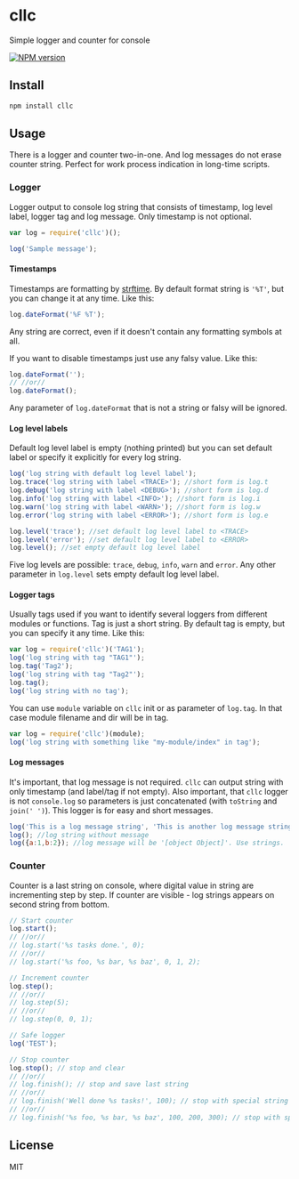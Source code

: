# cllc

Simple logger and counter for console

[![NPM version][npm-image]][npm-url]

## Install

```bash
npm install cllc
```

## Usage

There is a logger and counter two-in-one. And log messages do not erase counter string. Perfect for work process indication in long-time scripts.

### Logger

Logger output to console log string that consists of timestamp, log level label, logger tag and log message. Only timestamp is not optional.

```js
var log = require('cllc')();

log('Sample message');
```

#### Timestamps

Timestamps are formatting by [strftime](https://github.com/samsonjs/strftime). By default format string is `'%T'`, but you can change it at any time. Like this:

```js
log.dateFormat('%F %T');
```

Any string are correct, even if it doesn't contain any formatting symbols at all.

If you want to disable timestamps just use any falsy value.  Like this:

```js
log.dateFormat('');
// //or//
log.dateFormat();
```
Any parameter of `log.dateFormat` that is not a string or falsy  will be ignored.

#### Log level labels

Default log level label is empty (nothing printed) but you can set default label or specify it explicitly for every log string.

```js
log('log string with default log level label');
log.trace('log string with label <TRACE>'); //short form is log.t
log.debug('log string with label <DEBUG>'); //short form is log.d
log.info('log string with label <INFO>'); //short form is log.i
log.warn('log string with label <WARN>'); //short form is log.w
log.error('log string with label <ERROR>'); //short form is log.e

log.level('trace'); //set default log level label to <TRACE>
log.level('error'); //set default log level label to <ERROR>
log.level(); //set empty default log level label
```

Five log levels are possible: `trace`, `debug`, `info`, `warn` and `error`. Any other parameter in `log.level` sets empty default log level label.

#### Logger tags

Usually tags used if you want to identify several loggers from different modules or functions. Tag is just a short string. By default tag is empty, but you can specify it any time. Like this:

```js
var log = require('cllc')('TAG1');
log('log string with tag "TAG1"');
log.tag('Tag2');
log('log string with tag "Tag2"');
log.tag();
log('log string with no tag');
```

You can use `module` variable on `cllc` init or as parameter of `log.tag`. In that case module filename and dir will be in tag.

```js
var log = require('cllc')(module);
log('log string with something like "my-module/index" in tag');
```

#### Log messages

It's important, that log message is not required. `cllc` can output string with only timestamp (and label/tag if not empty). Also important, that `cllc` logger is not `console.log` so parameters is just concatenated (with `toString` and `join(' ')`). This logger is for easy and short messages.

```js
log('This is a log message string', 'This is another log message string');
log(); //log string without message
log({a:1,b:2}); //log message will be '[object Object]'. Use strings.
```

### Counter

Counter is a last string on console, where digital value in string are incrementing step by step. If counter are visible - log strings appears on second string from bottom.

```js
// Start counter
log.start();
// //or//
// log.start('%s tasks done.', 0);
// //or//
// log.start('%s foo, %s bar, %s baz', 0, 1, 2);

// Increment counter
log.step();
// //or//
// log.step(5);
// //or//
// log.step(0, 0, 1);

// Safe logger
log('TEST');

// Stop counter
log.stop(); // stop and clear
// //or//
// log.finish(); // stop and save last string
// //or//
// log.finish('Well done %s tasks!', 100); // stop with special string
// //or//
// log.finish('%s foo, %s bar, %s baz', 100, 200, 300); // stop with special string
```

## License

MIT

[npm-url]: https://npmjs.org/package/cllc
[npm-image]: https://badge.fury.io/js/cllc.svg